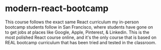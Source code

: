 # modern-react-bootcamp
 This course follows the exact same React curriculum my in-person bootcamp students follow in San Francisco, where students have gone on to get jobs at places like Google, Apple, Pinterest, & Linkedin. This is the most polished React course online, and it's the only course that is based on REAL bootcamp curriculum that has been tried and tested in the classroom.
